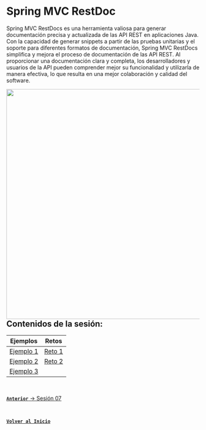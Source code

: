 # Spring MVC RestDoc

Spring MVC RestDocs es una herramienta valiosa para generar documentación precisa y actualizada de las API REST en aplicaciones Java. Con la capacidad de generar snippets a partir de las pruebas unitarias y el soporte para diferentes formatos de documentación, Spring MVC RestDocs simplifica y mejora el proceso de documentación de las API REST. Al proporcionar una documentación clara y completa, los desarrolladores y usuarios de la API pueden comprender mejor su funcionalidad y utilizarla de manera efectiva, lo que resulta en una mejor colaboración y calidad del software.

<img align="right" src="https://www.baeldung.com/wp-content/uploads/2016/05/docs.png" width="600"/>

## Contenidos de la sesión:

| **Ejemplos**                          | **Retos**                    |
|---------------------------------------|------------------------------|
| [Ejemplo 1](./work/Ejemplos/Ejemplo1) | [Reto 1](./work/Retos/Reto1) |
| [Ejemplo 2](./work/Ejemplos/Ejemplo2) | [Reto 2](./work/Retos/Reto2) |
| [Ejemplo 3](./work/Ejemplos/Ejemplo3) |  |

<br>

[**`Anterior`** -> Sesión 07](../Sesion7)

<br>

[**`Volver al Inicio`**](../../../)
